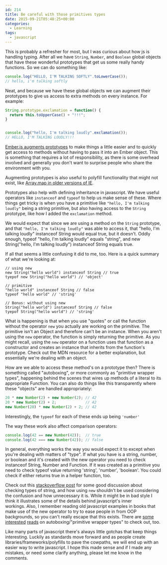 ```yaml
---
id: 214
title: Be careful with those primitives types
date: 2015-09-21T05:48:25+00:00
categories:
  - Learning
tags:
  - javascript
---
```


This is probably a refresher for most, but I was curious about how js is handling typing. After all we have `String`, `Number`, and `Boolean` global objects that have these wonderful prototypes that get us some really handy functions. So we can do something like:

```js
console.log("HELLO, I'M TALKING SOFTLY".toLowerCase());
// hello, i'm talking softly
```

Neat, and because we have these global objects we can augment their prototypes to give us access to extra methods on every instance. For example:

```js
String.prototype.exclamation = function() {
  return this.toUpperCase() + "!!!";
}


console.log("hello, I'm talking loudly".exclamation());
// HELLO, I'M TALKING LOUDLY!!!
```

[Ember.js augments prototypes](http://guides.emberjs.com/v1.10.0/configuring-ember/disabling-prototype-extensions/) to make things a little easier and to quickly get access to methods without having to pass it into an Ember object. This is something that requires a lot of responsibility, as there is some overhead involved and generally you don't want to surprise people who share the environment with you.

Augmenting prototypes is also useful to polyfill functionality that might not exist, like [Array.map in older versions of IE](https://developer.mozilla.org/en-US/docs/Web/JavaScript/Reference/Global_Objects/Array/map#Polyfill).

Prototypes also help with defining inheritance in javascript. We have useful operators like `instanceof` and `typeof` to help us make sense of these. Where things get tricky is when you have a primitive like `"hello, I'm talking loudly"` being a string primitive, but also having access to the `String`  prototype, like how I added the `exclamation` method.

We would expect that since we are using a method on the `String` prototype, and that `"hello, I'm talking loudly"` was able to access it, that "hello, I'm talking loudly" instanceof String would equal true, but it doesn't. Oddly enough, typeof "hello, I'm talking loudly" equals "string", and new String("hello, I'm talking loudly") instanceof String equals true.

If all that seems a little confusing it did to me, too. Here is a quick summary of what we're looking at:

```
// using new
new String("hello world") instanceof String // true
tyepof new String("hello world") // 'object'

// primitive
"hello world" instanceof String // false
typeof "hello world" // 'string'

// Bonus: without using new
String("hello world") instanceof String // false
tyepof String("hello world") // 'string'
```

What is happening is that when you use "quotes" or call the function without the operator `new` you actually are working on the primitive. The primitive isn't an Object and therefore can't be an instance. When you aren't using the `new` operator, the function is simply returning the primitive. As you might recall, using the `new` operator on a function uses that function as a constructor and creates an instance that inherits from the function's prototype. Check out the MDN resource for a better explanation, but essentially we're dealing with an object.

How are we able to access these method's on a prototype then? There is something called "autoboxing", or more commonly as "primitive wrapper types", happening behind the scenes that wires up methods of a literal to its appropriate Function. You can also do things like this transparently where these "objects" are handled appropriately:

```js
20 * new Number(2) + new Number(2); // 42
20 * new Number(2) + 2;             // 42
new Number(20) * new Number(2) + 2; // 42
```

Interestingly, the `typeof` for each of these ends up being `'number'`

The way these work also affect comparison operators:

```js
console.log(42 == new Number(42));  // true
console.log(42 === new Number(42)); // false
```

In general, everything works the way you would expect it to except when you're dealing with matters of "type". If what you have is a string, number, or boolean and it's created with the new operator you need to check instanceof String, Number and Function. If it was created as a primitive you need to check typeof value returning 'string', 'number', 'boolean'. You could check if either returns true in a helper function, too.

Check out this [stackoverflow post](http://stackoverflow.com/questions/4059147/check-if-a-variable-is-a-string) for some good discussion about checking types of string, and how using `new` shouldn't be used considering the confusion and how unnecessary it is. While it might be in bad style I think it illustrates some of the details behind javascript's inner workings. Also, I remember reading old javascript examples in books that make use of the new operator to try to ease people in from OOP backgrounds, so you can't really escape that this exists. There are [some](http://adripofjavascript.com/blog/drips/javascripts-primitive-wrapper-objects.html) [interested](http://stackoverflow.com/questions/17216847/does-javascript-autobox) [reads](https://www.d.umn.edu/~gshute/cs5741/lectures/javascript/javascript-as-ool.html) on autoboxing/"primitive wrapper types" to check out, too.

Like many parts of javascript there's always little gotchas that keep things interesting. Luckily as standards move forward and as people create libraries/frameworks/polyfills to pave the cowpaths, we will end up with an easier way to write javascript. I hope this made sense and if I made any mistakes, or need some clarify anything, please let me know in the comments.
